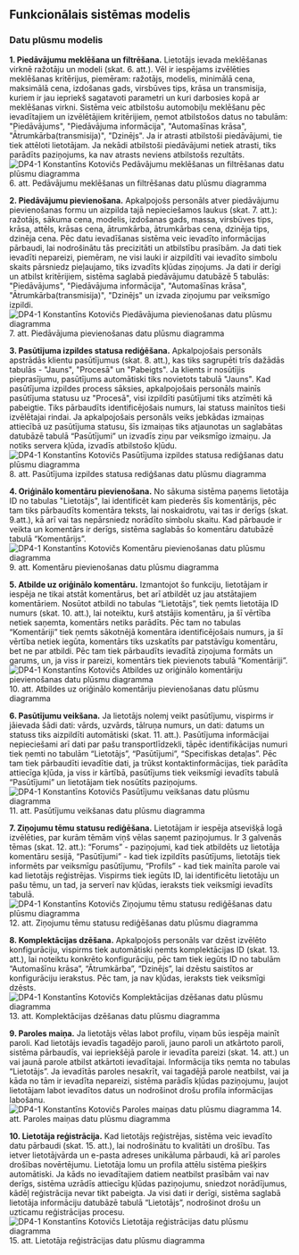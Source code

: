 ## Funkcionālais sistēmas modelis
### Datu plūsmu modelis

**1.	Piedāvājumu meklēšana un filtrēšana.** Lietotājs ievada meklēšanas virknē ražotāju un modeli (skat. 6. att.). Vēl ir iespējams izvēlēties meklēšanas kritērijus, piemēram: ražotājs, modelis, minimālā cena, maksimālā cena, izdošanas gads, virsbūves tips, krāsa un transmisija, kuriem ir jau iepriekš sagatavoti parametri un kuri darbosies kopā ar meklēšanas virkni. Sistēma veic atbilstošu automobiļu meklēšanu pēc ievadītajiem un izvēlētājiem kritērijiem, ņemot atbilstošos datus no tabulām: "Piedāvājums", "Piedāvājuma informācija", "Automašīnas krāsa", "Ātrumkārba(transmisija)", "Dzinējs". Ja ir atrasti atbilstoši piedāvājumi, tie tiek attēloti lietotājam. Ja nekādi atbilstoši piedāvājumi netiek atrasti, tiks parādīts paziņojums, ka nav atrasts neviens atbilstošs rezultāts.
![DP4-1 Konstantīns Kotovičs Pedāvājumu meklēšanas un filtrēšanas datu plūsmu diagramma](https://github.com/rvt-prog-kval-24/DP41-KonstantinsKotovics-TimeklaLietotneAutomasinuMeklesanaiUnPardosanaiTiessaiste/blob/main/documentation/atteli/6.%20att.%20Pedāvājumu%20meklēšanas%20un%20filtrēšanas%20datu%20plūsmu%20diagramma.png)
6. att. Pedāvājumu meklēšanas un filtrēšanas datu plūsmu diagramma

**2.	Piedāvājumu pievienošana.** Apkalpojošs personāls atver piedāvājumu pievienošanas formu un aizpilda tajā nepieciešamos laukus (skat. 7. att.): ražotājs, sākuma cena, modelis, izdošanas gads,  massa, virsbūves tips, krāsa, attēls, krāsas cena, ātrumkārba, ātrumkārbas cena, dzinēja tips, dzinēja cena. Pēc datu ievadīšanas sistēma veic ievadīto informācijas pārbaudi, lai nodrošinātu tās precizitāti un atbilstību prasībām. Ja dati tiek ievadīti nepareizi, piemēram, ne visi lauki ir aizpildīti vai ievadīto simbolu skaits pārsniedz pieļaujamo, tiks izvadīts kļūdas ziņojums. Ja dati ir derīgi un atbilst kritērijiem, sistēma saglabā piedāvājumu datubāzē 5 tabulās: "Piedāvājums", "Piedāvājuma informācija", "Automašīnas krāsa", "Ātrumkārba(transmisija)", "Dzinējs" un izvada ziņojumu par veiksmīgo izpildi.
![DP4-1 Konstantīns Kotovičs Piedāvājuma pievienošanas datu plūsmu diagramma](https://github.com/rvt-prog-kval-24/DP41-KonstantinsKotovics-TimeklaLietotneAutomasinuMeklesanaiUnPardosanaiTiessaiste/blob/main/documentation/atteli/7.%20att.%20Piedāvājuma%20pievienošanas%20datu%20plūsmu%20diagramma.png)
7. att. Piedāvājuma pievienošanas datu plūsmu diagramma

**3.	Pasūtījuma izpildes statusa rediģēšana.** Apkalpojošais personāls apstrādās klientu pasūtījumus (skat. 8. att.), kas tiks sagrupēti trīs dažādās tabulās - "Jauns", "Procesā" un "Pabeigts". Ja klients ir nosūtījis pieprasījumu, pasūtījums automātiski tiks novietots tabulā "Jauns". Kad pasūtījuma izpildes process sāksies, apkalpojošais personāls mainīs pasūtījuma statusu uz "Procesā", visi izpildīti pasūtījumi tiks atzīmēti kā pabeigtie. Tiks pārbaudīts identificējošais numurs, lai statuss mainītos tieši izvēlētajai rindai. Ja apkalpojošais personāls veiks jebkādas izmaiņas attiecībā uz pasūtījuma statusu, šīs izmaiņas tiks atjaunotas un saglabātas datubāzē tabulā “Pasūtījumi” un izvadīs ziņu par veiksmīgo izmaiņu. Ja notiks servera kļūda, izvadīs atbilstošo kļūdu.
![DP4-1 Konstantīns Kotovičs Pasūtījuma izpildes statusa rediģšanas datu plūsmu diagramma](https://github.com/rvt-prog-kval-24/DP41-KonstantinsKotovics-TimeklaLietotneAutomasinuMeklesanaiUnPardosanaiTiessaiste/blob/main/documentation/atteli/8.%20att.%20Pasūtījuma%20izpildes%20statusa%20rediģšanas%20datu%20plūsmu%20diagramma.png)
8. att. Pasūtījuma izpildes statusa rediģšanas datu plūsmu diagramma

**4.	Oriģinālo komentāru pievienošana.**  No sākuma sistēma paņems lietotāja ID no tabulas "Lietotājs", lai identificēt kam piederēs šīs komentārijs, pēc tam tiks pārbaudīts komentāra teksts, lai noskaidrotu, vai tas ir derīgs (skat. 9.att.), kā arī vai tas nepārsniedz norādīto simbolu skaitu. Kad pārbaude ir veikta un komentārs ir derīgs, sistēma saglabās šo komentāru datubāzē tabulā “Komentārijs”. 
![DP4-1 Konstantīns Kotovičs Komentāru pievienošanas datu plūsmu diagramma](https://github.com/rvt-prog-kval-24/DP41-KonstantinsKotovics-TimeklaLietotneAutomasinuMeklesanaiUnPardosanaiTiessaiste/blob/main/documentation/atteli/9.%20att.%20Komentāru%20pievienošanas%20datu%20plūsmu%20diagramma.png)
9. att. Komentāru pievienošanas datu plūsmu diagramma

**5.	Atbilde uz oriģinālo komentāru.** Izmantojot šo funkciju, lietotājam ir iespēja ne tikai atstāt komentārus, bet arī atbildēt uz jau atstātajiem komentāriem. Nosūtot atbildi no tabulas “Lietotājs”, tiek ņemts lietotāja ID numurs  (skat. 10. att.), lai noteiktu, kurš atstājis komentāru, ja šī vērtība netiek saņemta, komentārs netiks parādīts. Pēc tam no tabulas “Komentāriji” tiek ņemts sākotnējā komentāra identificējošais numurs, ja šī vērtība netiek iegūta, komentārs tiks uzskatīts par patstāvīgu komentāru, bet ne par atbildi. Pēc tam tiek pārbaudīts ievadītā ziņojuma formāts un garums, un, ja viss ir pareizi, komentārs tiek pievienots tabulā “Komentāriji”. 
![DP4-1 Konstantīns Kotovičs Atbildes uz oriģinālo komentāriju pievienošanas datu plūsmu diagramma](https://github.com/rvt-prog-kval-24/DP41-KonstantinsKotovics-TimeklaLietotneAutomasinuMeklesanaiUnPardosanaiTiessaiste/blob/main/documentation/atteli/10.%20att.%20Atbildes%20uz%20oriģinālo%20komentāriju%20pievienošanas%20datu%20plūsmu%20diagramma.png)
10. att. Atbildes uz oriģinālo komentāriju pievienošanas datu plūsmu diagramma

**6.	Pasūtījumu veikšana.** Ja lietotājs nolemj veikt pasūtījumu, vispirms ir jāievada šādi dati: vārds, uzvārds, tālruņa numurs, un dati: datums un statuss tiks aizpildīti automātiski  (skat. 11. att.). Pasūtījuma informācijai nepieciešami arī dati par pašu transportlīdzekli, tāpēc identifikācijas numuri tiek ņemti no tabulām “Lietotājs”, “Pasūtījumi”, “Specifiskas detaļas”. Pēc tam tiek pārbaudīti ievadītie dati, ja trūkst kontaktinformācijas, tiek parādīta attiecīga kļūda, ja viss ir kārtībā, pasūtījums tiek veiksmīgi ievadīts tabulā “Pasūtījumi” un lietotājam tiek nosūtīts paziņojums.
![DP4-1 Konstantīns Kotovičs Pasūtījumu veikšanas datu plūsmu diagramma](https://github.com/rvt-prog-kval-24/DP41-KonstantinsKotovics-TimeklaLietotneAutomasinuMeklesanaiUnPardosanaiTiessaiste/blob/main/documentation/atteli/11.%20att.%20Pasūtījumu%20veikšanas%20datu%20plūsmu%20diagramma.png)
11. att. Pasūtījumu veikšanas datu plūsmu diagramma

**7.	Ziņojumu tēmu statusu rediģēšana.** Lietotājam ir iespēja atsevišķā logā izvēlēties, par kurām tēmām viņš vēlas saņemt paziņojumus. Ir 3 galvenās tēmas  (skat. 12. att.): “Forums” - paziņojumi, kad tiek atbildēts uz lietotāja komentāru sesijā, “Pasūtījumi” - kad tiek izpildīts pasūtījums, lietotājs tiek informēts par veiksmīgu pasūtījumu, “Profils” - kad tiek mainīta parole vai kad lietotājs reģistrējas. Vispirms tiek iegūts ID, lai identificētu lietotāju un pašu tēmu, un tad, ja serverī nav kļūdas, ieraksts tiek veiksmīgi ievadīts tabulā.
![DP4-1 Konstantīns Kotovičs Ziņojumu tēmu statusu rediģēšanas datu plūsmu diagramma](https://github.com/rvt-prog-kval-24/DP41-KonstantinsKotovics-TimeklaLietotneAutomasinuMeklesanaiUnPardosanaiTiessaiste/blob/main/documentation/atteli/12.%20att.%20Ziņojumu%20tēmu%20statusu%20rediģēšanas%20datu%20plūsmu%20diagramma.png)
12. att. Ziņojumu tēmu statusu rediģēšanas datu plūsmu diagramma

**8.	Komplektācijas dzēšana.** Apkalpojošs personāls var dzēst izvēlēto konfigurāciju, vispirms tiek automātiski ņemts komplektācijas ID  (skat. 13. att.), lai noteiktu konkrēto konfigurāciju, pēc tam tiek iegūts ID no tabulām “Automašīnu krāsa”, “Ātrumkārba”, “Dzinējs”, lai dzēstu saistītos ar konfigurāciju ierakstus. Pēc tam, ja nav kļūdas, ieraksts tiek veiksmīgi dzēsts. 
![DP4-1 Konstantīns Kotovičs Komplektācijas dzēšanas datu plūsmu diagramma](https://github.com/rvt-prog-kval-24/DP41-KonstantinsKotovics-TimeklaLietotneAutomasinuMeklesanaiUnPardosanaiTiessaiste/blob/main/documentation/atteli/13.%20att.%20Komplektācijas%20dzēšanas%20datu%20plūsmu%20diagramma.png)
13. att. Komplektācijas dzēšanas datu plūsmu diagramma

**9.	Paroles maiņa.** Ja lietotājs vēlas labot profilu, viņam būs iespēja mainīt paroli. Kad lietotājs ievadīs tagadējo paroli, jauno paroli un atkārtoto paroli, sistēma pārbaudīs, vai iepriekšējā parole ir ievadīta pareizi (skat. 14. att.) un vai jaunā parole atbilst atkārtoti ievadītajai. Informācija tiks ņemta no tabulas “Lietotājs”. Ja ievadītās paroles nesakrīt, vai tagadējā parole neatbilst, vai ja kāda no tām ir ievadīta nepareizi, sistēma parādīs kļūdas paziņojumu, ļaujot lietotājam labot ievadītos datus un nodrošinot drošu profila informācijas labošanu.
![DP4-1 Konstantīns Kotovičs Paroles maiņas datu plūsmu diagramma](https://github.com/rvt-prog-kval-24/DP41-KonstantinsKotovics-TimeklaLietotneAutomasinuMeklesanaiUnPardosanaiTiessaiste/blob/main/documentation/atteli/14.%20att.%20Paroles%20maiņas%20datu%20plūsmu%20diagramma.png)
14. att. Paroles maiņas datu plūsmu diagramma

**10.	Lietotāja reģistrācija.** Kad lietotājs reģistrējas, sistēma veic ievadīto datu pārbaudi (skat. 15. att.), lai nodrošinātu to kvalitāti un drošību. Tas ietver lietotājvārda un e-pasta adreses unikāluma pārbaudi, kā arī paroles drošības novērtējumu. Lietotāja lomu un profila attēlu sistēma piešķirs automātiski. Ja kāds no ievadītajiem datiem neatbilst prasībām vai nav derīgs, sistēma uzrādīs attiecīgu kļūdas paziņojumu, sniedzot norādījumus, kādēļ reģistrācija nevar tikt pabeigta.  Ja visi dati ir derīgi, sistēma saglabā lietotāja informāciju datubāzē tabulā “Lietotājs”, nodrošinot drošu un uzticamu reģistrācijas procesu.
![DP4-1 Konstantīns Kotovičs Lietotāja reģistrācijas datu plūsmu diagramma](https://github.com/rvt-prog-kval-24/DP41-KonstantinsKotovics-TimeklaLietotneAutomasinuMeklesanaiUnPardosanaiTiessaiste/blob/main/documentation/atteli/15.%20att.%20Lietotāja%20reģistrācijas%20datu%20plūsmu%20diagramma.png)
15. att. Lietotāja reģistrācijas datu plūsmu diagramma

